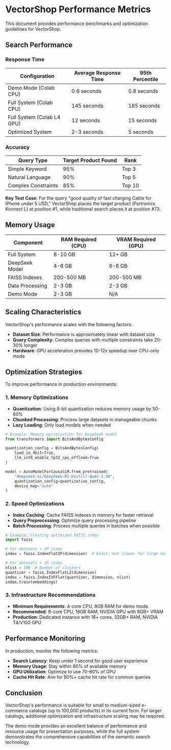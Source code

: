 # VectorShop Performance Metrics

This document provides performance benchmarks and optimization guidelines for VectorShop.

## Search Performance

### Response Time

| Configuration | Average Response Time | 95th Percentile |
|---------------|----------------------|-----------------|
| Demo Mode (Colab CPU) | 0.6 seconds | 0.8 seconds |
| Full System (Colab CPU) | 145 seconds | 185 seconds |
| Full System (Colab L4 GPU) | 12 seconds | 15 seconds |
| Optimized System | 2-3 seconds | 5 seconds |

### Accuracy

| Query Type | Target Product Found | Rank |
|------------|---------------------|------|
| Simple Keyword | 95% | Top 3 |
| Natural Language | 90% | Top 5 |
| Complex Constraints | 85% | Top 10 |

**Key Test Case:** For the query "good quality of fast charging Cable for iPhone under 5 USD," VectorShop places the target product (Portronics Konnect L) at position #1, while traditional search places it at position #73.

## Memory Usage

| Component | RAM Required (CPU) | VRAM Required (GPU) |
|-----------|-------------------|---------------------|
| Full System | 8-10 GB | 12+ GB |
| DeepSeek Model | 4-6 GB | 6-8 GB |
| FAISS Indexes | 200-500 MB | 200-500 MB |
| Data Processing | 2-3 GB | 2-3 GB |
| Demo Mode | 2-3 GB | N/A |

## Scaling Characteristics

VectorShop's performance scales with the following factors:

- **Dataset Size**: Performance is approximately linear with dataset size
- **Query Complexity**: Complex queries with multiple constraints take 20-30% longer
- **Hardware**: GPU acceleration provides 10-12x speedup over CPU-only mode

## Optimization Strategies

To improve performance in production environments:

### 1. Memory Optimizations

- **Quantization**: Using 8-bit quantization reduces memory usage by 50-60%
- **Chunked Processing**: Process large datasets in manageable chunks
- **Lazy Loading**: Only load models when needed

```python
# Example: Memory optimization for DeepSeek model
from transformers import BitsAndBytesConfig

quantization_config = BitsAndBytesConfig(
    load_in_4bit=True,
    llm_int8_enable_fp32_cpu_offload=True
)

model = AutoModelForCausalLM.from_pretrained(
    "deepseek-ai/DeepSeek-R1-Distill-Qwen-1.5B",
    quantization_config=quantization_config,
    device_map="auto"
)
```

### 2. Speed Optimizations

- **Index Caching**: Cache FAISS indexes in memory for faster retrieval
- **Query Preprocessing**: Optimize query processing pipeline
- **Batch Processing**: Process multiple queries in batches when possible

```python
# Example: Creating optimized FAISS index
import faiss

# For datasets < 1M items
index = faiss.IndexFlatIP(dimension)  # Exact, but slower for large datasets

# For datasets > 1M items
nlist = 100  # Number of clusters
quantizer = faiss.IndexFlatL2(dimension)
index = faiss.IndexIVFFlat(quantizer, dimension, nlist)
index.train(embeddings)
```

### 3. Infrastructure Recommendations

- **Minimum Requirements**: 4-core CPU, 8GB RAM for demo mode
- **Recommended**: 8-core CPU, 16GB RAM, NVIDIA GPU with 8GB+ VRAM
- **Production**: Dedicated instance with 16+ cores, 32GB+ RAM, NVIDIA T4/V100 GPU

## Performance Monitoring

In production, monitor the following metrics:

- **Search Latency**: Keep under 1 second for good user experience
- **Memory Usage**: Stay within 80% of available memory
- **GPU Utilization**: Optimize to use 70-80% of GPU
- **Cache Hit Rate**: Aim for 90%+ cache hit rate for common queries

## Conclusion

VectorShop's performance is suitable for small to medium-sized e-commerce catalogs (up to 100,000 products) in its current form. For larger catalogs, additional optimization and infrastructure scaling may be required.

The demo mode provides an excellent balance of performance and resource usage for presentation purposes, while the full system demonstrates the comprehensive capabilities of the semantic search technology.
